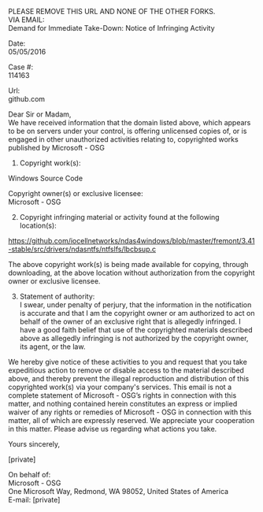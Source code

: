 PLEASE REMOVE THIS URL AND NONE OF THE OTHER FORKS.  
VIA EMAIL:  
Demand for Immediate Take-Down: Notice of Infringing Activity  

Date:  
05/05/2016

Case #:  
114163

Url:  
github.com

Dear Sir or Madam,  
We have received information that the domain listed above, which appears to be on servers under your control, is offering unlicensed copies of, or is engaged in other unauthorized activities relating to, copyrighted works published by Microsoft - OSG  

1. Copyright work(s):
 

  Windows Source Code
 

  Copyright owner(s) or exclusive licensee:  
  Microsoft - OSG

2. Copyright infringing material or activity found at the following location(s): 

  https://github.com/iocellnetworks/ndas4windows/blob/master/fremont/3.41-stable/src/drivers/ndasntfs/ntfslfs/lbcbsup.c

 
  The above copyright work(s) is being made available for copying, through downloading, at the above location without authorization from the copyright owner or exclusive licensee.
 
3. Statement of authority:  
  I swear, under penalty of perjury, that the information in the notification is accurate and that I am the copyright owner or am authorized to act on behalf of the owner of an exclusive right that is allegedly infringed.
  I have a good faith belief that use of the copyrighted materials described above as allegedly infringing is not authorized by the copyright owner, its agent, or the law.  

  We hereby give notice of these activities to you and request that you take expeditious action to remove or disable access to the material described above, and thereby prevent the illegal reproduction and distribution of this copyrighted work(s) via your company's services.
  This email is not a complete statement of Microsoft - OSG’s rights in connection with this matter, and nothing contained herein constitutes an express or implied waiver of any rights or remedies of Microsoft - OSG in connection with this matter, all of which are expressly reserved.
  We appreciate your cooperation in this matter. Please advise us regarding what actions you take.
 
Yours sincerely,
 
[private]
 
On behalf of:  
Microsoft - OSG  
One Microsoft Way, Redmond, WA 98052, United States of America  
E-mail: [private]
